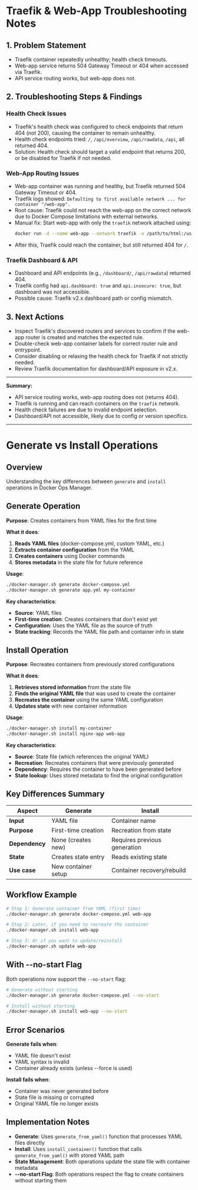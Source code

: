 # Traefik & Web-App Troubleshooting Notes

## 1. Problem Statement
- Traefik container repeatedly unhealthy; health check timeouts.
- Web-app service returns 504 Gateway Timeout or 404 when accessed via Traefik.
- API service routing works, but web-app does not.

## 2. Troubleshooting Steps & Findings

### Health Check Issues
- Traefik's health check was configured to check endpoints that return 404 (not 200), causing the container to remain unhealthy.
- Health check endpoints tried: `/`, `/api/overview`, `/api/rawdata`, `/api`, all returned 404.
- Solution: Health check should target a valid endpoint that returns 200, or be disabled for Traefik if not needed.

### Web-App Routing Issues
- Web-app container was running and healthy, but Traefik returned 504 Gateway Timeout or 404.
- Traefik logs showed: `Defaulting to first available network ... for container "/web-app".`
- Root cause: Traefik could not reach the web-app on the correct network due to Docker Compose limitations with external networks.
- Manual fix: Start web-app with only the `traefik` network attached using:
  ```sh
  docker run -d --name web-app --network traefik -v /path/to/html:/usr/share/nginx/html nginx:alpine
  ```
- After this, Traefik could reach the container, but still returned 404 for `/`.

### Traefik Dashboard & API
- Dashboard and API endpoints (e.g., `/dashboard/`, `/api/rawdata`) returned 404.
- Traefik config had `api.dashboard: true` and `api.insecure: true`, but dashboard was not accessible.
- Possible cause: Traefik v2.x dashboard path or config mismatch.

## 3. Next Actions
- Inspect Traefik's discovered routers and services to confirm if the web-app router is created and matches the expected rule.
- Double-check web-app container labels for correct router rule and entrypoint.
- Consider disabling or relaxing the health check for Traefik if not strictly needed.
- Review Traefik documentation for dashboard/API exposure in v2.x.

---

**Summary:**
- API service routing works, web-app routing does not (returns 404).
- Traefik is running and can reach containers on the `traefik` network.
- Health check failures are due to invalid endpoint selection.
- Dashboard/API not accessible, likely due to config or version specifics.

---

# Generate vs Install Operations

## Overview
Understanding the key differences between `generate` and `install` operations in Docker Ops Manager.

## Generate Operation

**Purpose**: Creates containers from YAML files for the first time

**What it does**:
1. **Reads YAML files** (docker-compose.yml, custom YAML, etc.)
2. **Extracts container configuration** from the YAML
3. **Creates containers** using Docker commands
4. **Stores metadata** in the state file for future reference

**Usage**:
```bash
./docker-manager.sh generate docker-compose.yml
./docker-manager.sh generate app.yml my-container
```

**Key characteristics**:
- **Source**: YAML files
- **First-time creation**: Creates containers that don't exist yet
- **Configuration**: Uses the YAML file as the source of truth
- **State tracking**: Records the YAML file path and container info in state

## Install Operation

**Purpose**: Recreates containers from previously stored configurations

**What it does**:
1. **Retrieves stored information** from the state file
2. **Finds the original YAML file** that was used to create the container
3. **Recreates the container** using the same YAML configuration
4. **Updates state** with new container information

**Usage**:
```bash
./docker-manager.sh install my-container
./docker-manager.sh install nginx-app web-app
```

**Key characteristics**:
- **Source**: State file (which references the original YAML)
- **Recreation**: Recreates containers that were previously generated
- **Dependency**: Requires the container to have been generated before
- **State lookup**: Uses stored metadata to find the original configuration

## Key Differences Summary

| Aspect | Generate | Install |
|--------|----------|---------|
| **Input** | YAML file | Container name |
| **Purpose** | First-time creation | Recreation from state |
| **Dependency** | None (creates new) | Requires previous generation |
| **State** | Creates state entry | Reads existing state |
| **Use case** | New container setup | Container recovery/rebuild |

## Workflow Example

```bash
# Step 1: Generate container from YAML (first time)
./docker-manager.sh generate docker-compose.yml web-app

# Step 2: Later, if you need to recreate the container
./docker-manager.sh install web-app

# Step 3: Or if you want to update/reinstall
./docker-manager.sh update web-app
```

## With --no-start Flag

Both operations now support the `--no-start` flag:

```bash
# Generate without starting
./docker-manager.sh generate docker-compose.yml --no-start

# Install without starting  
./docker-manager.sh install web-app --no-start
```

## Error Scenarios

**Generate fails when**:
- YAML file doesn't exist
- YAML syntax is invalid
- Container already exists (unless --force is used)

**Install fails when**:
- Container was never generated before
- State file is missing or corrupted
- Original YAML file no longer exists

## Implementation Notes

- **Generate**: Uses `generate_from_yaml()` function that processes YAML files directly
- **Install**: Uses `install_container()` function that calls `generate_from_yaml()` with stored YAML path
- **State Management**: Both operations update the state file with container metadata
- **--no-start Flag**: Both operations respect the flag to create containers without starting them 